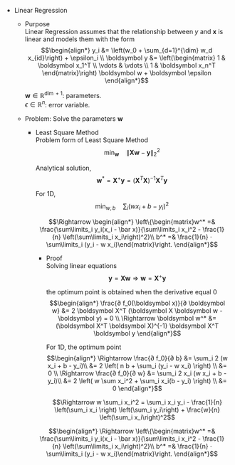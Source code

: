 * Linear Regression
  - Purpose  
    Linear Regression assumes that the relationship between $y$ and $\boldsymbol x$ is linear and models them with the form
    $$\begin{align*}
        y_i &= \left(w_0 + \sum_{d=1}^{\dim} w_d x_{id}\right) + \epsilon_i  \\
        \boldsymbol y &= \left(\begin{matrix} 1 & \boldsymbol x_1^T \\ \vdots & \vdots \\ 1 & \boldsymbol x_n^T \end{matrix}\right) \boldsymbol w + \boldsymbol \epsilon
    \end{align*}$$ 

    $\boldsymbol w \in \mathbb R^{\dim + 1}$: parameters.  
    $\epsilon \in \mathbb R^{n}$: error variable.

  - Problem: Solve the parameters $\boldsymbol w$
    - Least Square Method  
      Problem form of Least Square Method   
      $$\min_{\boldsymbol w} \quad \|\boldsymbol X \boldsymbol w - \boldsymbol y\|_2^2$$

      Analytical solution,
      $$\boldsymbol w^* = \boldsymbol X^+ \boldsymbol y = (\boldsymbol X^T \boldsymbol X)^{-1} \boldsymbol X^T \boldsymbol y$$

      For 1D, 
      $$\min_{w,b} \quad \sum_i (w x_i + b - y_i)^2  \tag{1D}$$

      $$\Rightarrow \begin{align*}
        \left\{\begin{matrix}w^* =& \frac{\sum\limits_i y_i(x_i - \bar x)}{\sum\limits_i x_i^2 - \frac{1}{n} \left(\sum\limits_i x_i\right)^2}\\
        b^* =& \frac{1}{n} · \sum\limits_i (y_i - w x_i)\end{matrix}\right.
      \end{align*}$$

      - Proof  
        Solving linear equations
        $$\boldsymbol y = \boldsymbol X \boldsymbol w \Rightarrow \boldsymbol w = \boldsymbol X^+ \boldsymbol y$$

        the optimum point is obtained when the derivative equal 0
        $$\begin{align*}
          \frac{∂ f_0(\boldsymbol x)}{∂ \boldsymbol w} &= 2 \boldsymbol X^T (\boldsymbol X \boldsymbol w - \boldsymbol y) = 0  \\
        \Rightarrow \boldsymbol w^* &= (\boldsymbol X^T \boldsymbol X)^{-1} \boldsymbol X^T \boldsymbol y
        \end{align*}$$

        For 1D, the optimum point
        $$\begin{align*}
          \Rightarrow \frac{∂ f_0}{∂ b} 
          &= \sum_i 2 (w x_i + b - y_i)\\
          &= 2 \left( n b + \sum_i (y_i - w x_i) \right)  \\
          &= 0  \\
          \Rightarrow \frac{∂ f_0}{∂ w} 
          &= \sum_i 2 x_i (w x_i + b - y_i)\\
          &= 2 \left( w \sum x_i^2 + \sum_i x_i(b - y_i) \right) \\ 
          &= 0
        \end{align*}$$

        $$\Rightarrow w \sum_i x_i^2 = \sum_i x_i y_i - \frac{1}{n} \left(\sum_i x_i \right) \left(\sum_i y_i\right) + \frac{w}{n} \left(\sum_i x_i\right)^2$$

      $$\begin{align*}
        \Rightarrow \left\{\begin{matrix}w^* =& \frac{\sum\limits_i y_i(x_i - \bar x)}{\sum\limits_i x_i^2 - \frac{1}{n} \left(\sum\limits_i x_i\right)^2}\\
        b^* =& \frac{1}{n} · \sum\limits_i (y_i - w x_i)\end{matrix}\right.
      \end{align*}$$
